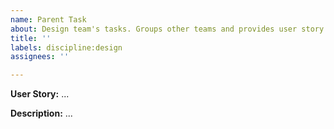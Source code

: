 ```yaml
---
name: Parent Task
about: Design team's tasks. Groups other teams and provides user story.
title: ''
labels: discipline:design
assignees: ''

---
```


**User Story:**
...

**Description:**
...
